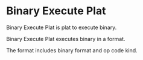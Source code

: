 # Binary Execute Plat

Binary Execute Plat is plat to execute binary.

Binary Execute Plat executes binary in a format.

The format includes binary format and op code kind.